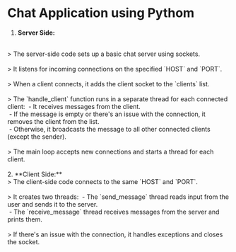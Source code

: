 # Chat Application using Pythom
1. **Server Side:**
<br>
> The server-side code sets up a basic chat server using sockets.
<br>
<br>
> It listens for incoming connections on the specified `HOST` and `PORT`.
<br>
<br>
> When a client connects, it adds the client socket to the `clients` list.
<br>
<br>
> The `handle_client` function runs in a separate thread for each connected client:
&nbsp;- It receives messages from the client.
<br>
&nbsp;- If the message is empty or there's an issue with the connection, it removes the client from the list.
<br>
&nbsp;- Otherwise, it broadcasts the message to all other connected clients (except the sender).
<br>
<br>
> The main loop accepts new connections and starts a thread for each client.
<br>
<br>
2. **Client Side:**
<br>
> The client-side code connects to the same `HOST` and `PORT`.
<br>
<br>
> It creates two threads:
&nbsp;- The `send_message` thread reads input from the user and sends it to the server.
<br>
&nbsp;- The `receive_message` thread receives messages from the server and prints them.
<br>
<br>
> If there's an issue with the connection, it handles exceptions and closes the socket.
